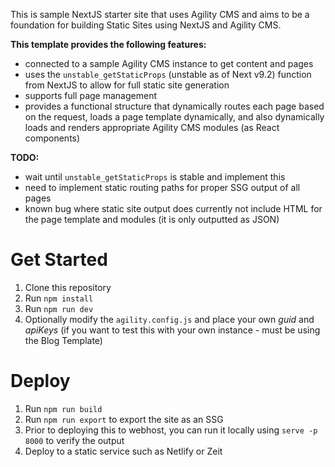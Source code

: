 This is sample NextJS starter site that uses Agility CMS and aims to be a foundation for building Static Sites using NextJS and Agility CMS.

**This template provides the following features:**
- connected to a sample Agility CMS instance to get content and pages
- uses the `unstable_getStaticProps` (unstable as of Next v9.2) function from NextJS to allow for full static site generation
- supports full page management
- provides a functional structure that dynamically routes each page based on the request, loads a page template dynamically, and also dynamically loads and renders appropriate Agility CMS modules (as React components)

**TODO:**
- wait until `unstable_getStaticProps` is stable and implement this
- need to implement static routing paths for proper SSG output of all pages
- known bug where static site output does currently not include HTML for the page template and modules (it is only outputted as JSON)

# Get Started
1. Clone this repository
2. Run `npm install`
3. Run `npm run dev`
4. Optionally modify the `agility.config.js` and place your own *guid* and *apiKeys* (if you want to test this with your own instance - must be using the Blog Template)

# Deploy
1. Run `npm run build`
2. Run `npm run export` to export the site as an SSG
3. Prior to deploying this to webhost, you can run it locally using `serve -p 8000` to verify the output
4. Deploy to a static service such as Netlify or Zeit